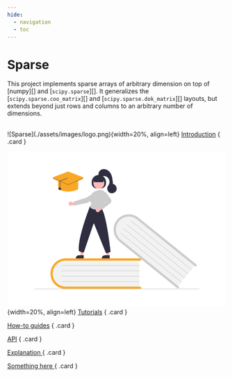 ```yaml
---
hide:
  - navigation
  - toc
---
```


# Sparse
This project implements sparse arrays of arbitrary dimension on top of
[numpy][] and
[`scipy.sparse`][]. It generalizes the
[`scipy.sparse.coo_matrix`][] and
[`scipy.sparse.dok_matrix`][] layouts, but
extends beyond just rows and columns to an arbitrary number of
dimensions.
<br>
<br>

<div class="grid" markdown>
  ![Sparse](./assets/images/logo.png){width=20%, align=left}
  <a text- href="introduction" class="card">Introduction</a> 
  { .card }
  
  ![Sparse](./assets/images/undraw_education_f8ru.png){width=20%, align=left}
  <a href="#" class="card">Tutorials</a>
  { .card }

  <a href="construct" class="card">How-to guides</a>
  { .card }

  <a href="API/BACKEND" style: class="card">API</a>
  { .card }

  <a href="#" style: class="card">Explanation </a>
  { .card }
 
  <a href="#" style: class="card">Something here </a>
  { .card }

</div>
